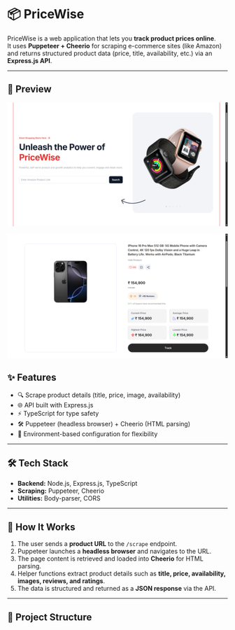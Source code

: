 # 📦 PriceWise

PriceWise is a web application that lets you **track product prices online**.  
It uses **Puppeteer + Cheerio** for scraping e-commerce sites (like Amazon) and returns structured product data (price, title, availability, etc.) via an **Express.js API**.

---

## 📸 Preview

![PriceWise Screenshot](client/public/assets/image3.png)

![PriceWise Screenshot](client/public/assets/image2.png)

## ✨ Features

- 🔍 Scrape product details (title, price, image, availability)  
- 🌐 API built with Express.js  
- ⚡ TypeScript for type safety  
- 🛠 Puppeteer (headless browser) + Cheerio (HTML parsing)  
- 🔑 Environment-based configuration for flexibility  

---

## 🛠 Tech Stack

- **Backend:** Node.js, Express.js, TypeScript  
- **Scraping:** Puppeteer, Cheerio  
- **Utilities:** Body-parser, CORS  

---

## 🔧 How It Works

1. The user sends a **product URL** to the `/scrape` endpoint.  
2. Puppeteer launches a **headless browser** and navigates to the URL.  
3. The page content is retrieved and loaded into **Cheerio** for HTML parsing.  
4. Helper functions extract product details such as **title, price, availability, images, reviews, and ratings**.  
5. The data is structured and returned as a **JSON response** via the API.  

---

## 📂 Project Structure

